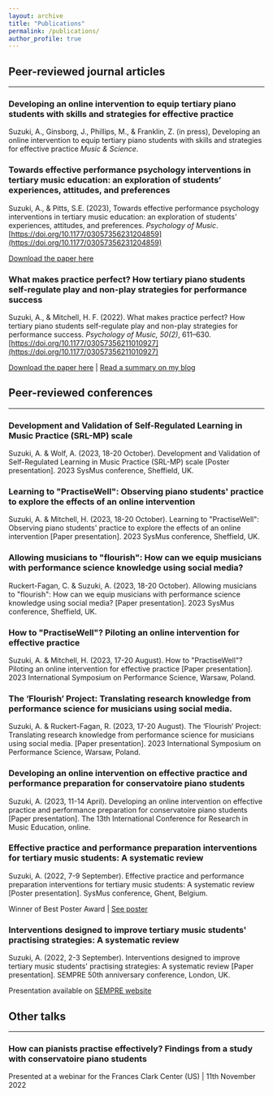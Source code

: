```yaml
---
layout: archive
title: "Publications"
permalink: /publications/
author_profile: true
---
```

<!-- 
{% if author.googlescholar %}
  You can also find my articles on <u><a href="{{author.googlescholar}}">my Google Scholar profile</a>.</u>
{% endif %}

{% include base_path %}

{% for post in site.publications reversed %}
  {% include archive-single.html %}
{% endfor %} -->

## Peer-reviewed journal articles
---
### Developing an online intervention to equip tertiary piano students with skills and strategies for effective practice

Suzuki, A., Ginsborg, J., Phillips, M., & Franklin, Z. (in press), Developing an online intervention to equip tertiary piano students with skills and strategies for effective practice <i>Music & Science</i>.

### Towards effective performance psychology interventions in tertiary music education: an exploration of students’ experiences, attitudes, and preferences

Suzuki, A., & Pitts, S.E. (2023), Towards effective performance psychology interventions in tertiary music education: an exploration of students’ experiences, attitudes, and preferences. <i>Psychology of Music</i>. [https://doi.org/10.1177/03057356231204859](https://doi.org/10.1177/03057356231204859)

[Download the paper here](https://www.researchgate.net/publication/375068366_Toward_effective_performance_psychology_interventions_in_tertiary_music_education_An_exploration_of_students'_experiences_attitudes_and_preferences)

### What makes practice perfect? How tertiary piano students self-regulate play and non-play strategies for performance success

Suzuki, A., & Mitchell, H. F. (2022). What makes practice perfect? How tertiary piano students self-regulate play and non-play strategies for performance success. <i>Psychology of Music, 50(2)</i>, 611–630. [https://doi.org/10.1177/03057356211010927](https://doi.org/10.1177/03057356211010927)

[Download the paper here](https://www.researchgate.net/publication/351438401_What_makes_practice_perfect_How_tertiary_piano_students_self-regulate_play_and_non-play_strategies_for_performance_success) \| [Read a summary on my blog](https://psycformusos.com/2021/05/08/new-article-what-makes-practice-perfect-how-tertiary-piano-students-self-regulate-play-and-non-play-strategies-for-performance-success/)

## Peer-reviewed conferences
---
### Development and Validation of Self-Regulated Learning in Music Practice (SRL-MP) scale

Suzuki, A. & Wolf, A. (2023, 18-20 October). Development and Validation of Self-Regulated Learning in Music Practice (SRL-MP) scale [Poster presentation]. 2023 SysMus conference, Sheffield, UK.

### Learning to "PractiseWell": Observing piano students' practice to explore the effects of an online intervention

Suzuki, A. & Mitchell, H. (2023, 18-20 October). Learning to "PractiseWell": Observing piano students' practice to explore the effects of an online intervention [Paper presentation]. 2023 SysMus conference, Sheffield, UK.

### Allowing musicians to "flourish": How can we equip musicians with performance science knowledge using social media?

Ruckert-Fagan, C. & Suzuki, A. (2023, 18-20 October). Allowing musicians to "flourish": How can we equip musicians with performance science knowledge using social media? [Paper presentation]. 2023 SysMus conference, Sheffield, UK.

### How to "PractiseWell"? Piloting an online intervention for effective practice

Suzuki, A. & Mitchell, H. (2023, 17-20 August). How to "PractiseWell"? Piloting an online intervention for effective practice [Paper presentation]. 2023 International Symposium on Performance Science, Warsaw, Poland.

### The ‘Flourish’ Project: Translating research knowledge from performance science for musicians using social media.

Suzuki, A. & Ruckert-Fagan, R. (2023, 17-20 August). The ‘Flourish’ Project: Translating research knowledge from performance science for musicians using social media. [Paper presentation]. 2023 International Symposium on Performance Science, Warsaw, Poland.

### Developing an online intervention on effective practice and performance preparation for conservatoire piano students

Suzuki, A. (2023, 11-14 April). Developing an online intervention on effective practice and performance preparation for conservatoire piano students [Paper presentation]. The 13th International Conference for Research in Music Education, online.

### Effective practice and performance preparation interventions for tertiary music students: A systematic review

Suzuki, A. (2022, 7-9 September). Effective practice and performance preparation interventions for tertiary music students: A systematic review [Poster presentation]. SysMus conference, Ghent, Belgium.

Winner of Best Poster Award \| [See poster](/files/akiho-suzuki-sysmus-poster-2022.png)

### Interventions designed to improve tertiary music students' practising strategies: A systematic review

Suzuki, A. (2022, 2-3 September). Interventions designed to improve tertiary music students' practising strategies: A systematic review [Paper presentation]. SEMPRE 50th anniversary conference, London, UK.

Presentation available on [SEMPRE website](https://sempre.org.uk/50th)

## Other talks
---
### How can pianists practise effectively? Findings from a study with conservatoire piano students
Presented at a webinar for the Frances Clark Center (US) | 11th November 2022